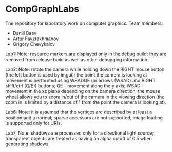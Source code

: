 # CompGraphLabs
The repository for laboratory work on computer graphics.
Team members:
- Daniil Baev
- Artur Fayzrakhmanov
- Grigory Chevykalov

Lab1:
Note: resource markers are displayed only in the debug build; they are removed from release build as well as other debugging information.

Lab2:
Note: rotate the camera while holding down the RIGHT mouse button (the left button is used by imgui);
the point the camera is looking at movement is performed using WSADQE (or arrows (WSAD) and RIGHT shift/ctrl (Q/E)) buttons; QE - movement along the y axis; WSAD - movement in the xz plane depending on the camera direction; the mouse wheel allows you to zoom in/out of the camera in the viewing direction (the zoom in is limited by a distance of 1 from the point the camera is looking at).

Lab6:
Note: it is assumed that the vertices are described by at least a position and a normal; sparse accessors are not supported; image loading is supported only for URIs.

Lab7:
Note: shadows are processed only for a directional light source; transparent objects are treated as having an alpha cutoff of 0.5 when generating shadows.